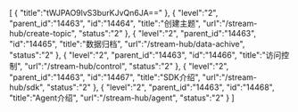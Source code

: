 [
	{
		"title":"tWJPAO9lvS3burKJvQn6JA=="
	},
	{
		"level":"2",
		"parent_id":"14463",
		"id":"14464",
		"title":"创建主题",
		"url":"/stream-hub/create-topic",
		"status":"2"
	},
	{
		"level":"2",
		"parent_id":"14463",
		"id":"14465",
		"title":"数据归档",
		"url":"/stream-hub/data-achive",
		"status":"2"
	},
	{
		"level":"2",
		"parent_id":"14463",
		"id":"14466",
		"title":"访问控制",
		"url":"/stream-hub/control",
		"status":"2"
	},
	{
		"level":"2",
		"parent_id":"14463",
		"id":"14467",
		"title":"SDK介绍",
		"url":"/stream-hub/sdk",
		"status":"2"
	},
	{
		"level":"2",
		"parent_id":"14463",
		"id":"14468",
		"title":"Agent介绍",
		"url":"/stream-hub/agent",
		"status":"2"
	}
]